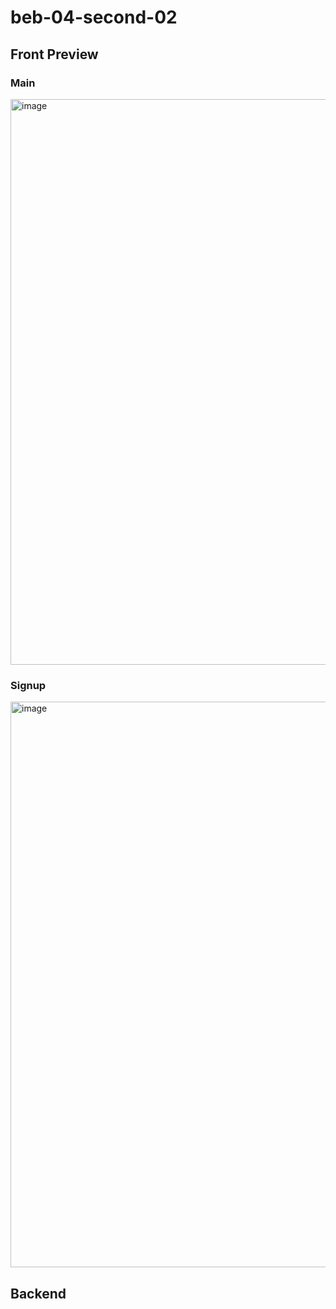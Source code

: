 # beb-04-second-02
## Front Preview

### Main
<img width="905" alt="image" src="https://user-images.githubusercontent.com/16380369/174778449-a4fe1a78-2f09-4ad2-8bc7-0fd3beba77f3.png">

### Signup
<img width="905" alt="image" src="https://user-images.githubusercontent.com/16380369/174923784-47c051cd-6905-4e6c-9fac-1126048e6f2b.png">



## Backend
